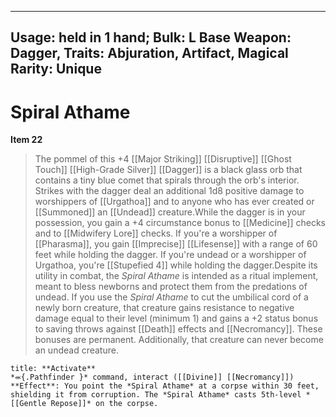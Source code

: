
---
Usage: held in 1 hand;
Bulk: L
Base Weapon: Dagger,
Traits: Abjuration, Artifact, Magical
Rarity: Unique
---

# Spiral Athame

**Item 22**

> The pommel of this +4 [[Major Striking]] [[Disruptive]] [[Ghost Touch]] [[High-Grade Silver]] [[Dagger]] is a black glass orb that contains a tiny blue comet that spirals through the orb's interior. Strikes with the dagger deal an additional 1d8 positive damage to worshippers of [[Urgathoa]] and to anyone who has ever created or [[Summoned]] an [[Undead]] creature.While the dagger is in your possession, you gain a +4 circumstance bonus to [[Medicine]] checks and to [[Midwifery Lore]] checks. If you're a worshipper of [[Pharasma]], you gain [[Imprecise]] [[Lifesense]] with a range of 60 feet while holding the dagger. If you're undead or a worshipper of Urgathoa, you're [[Stupefied 4]] while holding the dagger.Despite its utility in combat, the *Spiral Athame* is intended as a ritual implement, meant to bless newborns and protect them from the predations of undead. If you use the *Spiral Athame* to cut the umbilical cord of a newly born creature, that creature gains resistance to negative damage equal to their level (minimum 1) and gains a +2 status bonus to saving throws against [[Death]] effects and [[Necromancy]]. These bonuses are permanent. Additionally, that creature can never become an undead creature.

```ad-embed-ability
title: **Activate**
*⬺{.Pathfinder }* command, interact ([[Divine]] [[Necromancy]]) 
**Effect**: You point the *Spiral Athame* at a corpse within 30 feet, shielding it from corruption. The *Spiral Athame* casts 5th-level *[[Gentle Repose]]* on the corpse.

```
